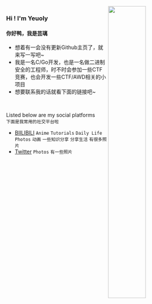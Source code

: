 <a href="https://github.com/Yeuoly?tab=repositories">
  <img align="right" src="https://github-readme-stats.vercel.app/api?username=Yeuoly&show_icons=true&title_color=000&icon_color=0099ff&text_color=000&bg_color=ffffff&hide_border=true" width="45%" />
</a>

### Hi ! I'm Yeuoly
#### 你好鸭，我是芸璃

- 想着有一会没有更新Github主页了，就来写一写吧~
- 我是一名C/Go开发，也是一名做二进制安全的工程师，时不时会参加一些CTF竞赛，也会开发一些CTF/AWD相关的小项目
- 想要联系我的话就看下面的链接吧~
<br>

Listed below are my social platforms
<br>`下面是我常用的社交平台啦`

- [BIILIBILI](https://space.bilibili.com/40691233) `Anime` `Tutorials` `Daily Life` `Photos` `动画` `一些知识分享` `分享生活` `有很多照片`
- [Twitter](https://twitter.com/Yeuoly1) `Photos` `有一些照片`
